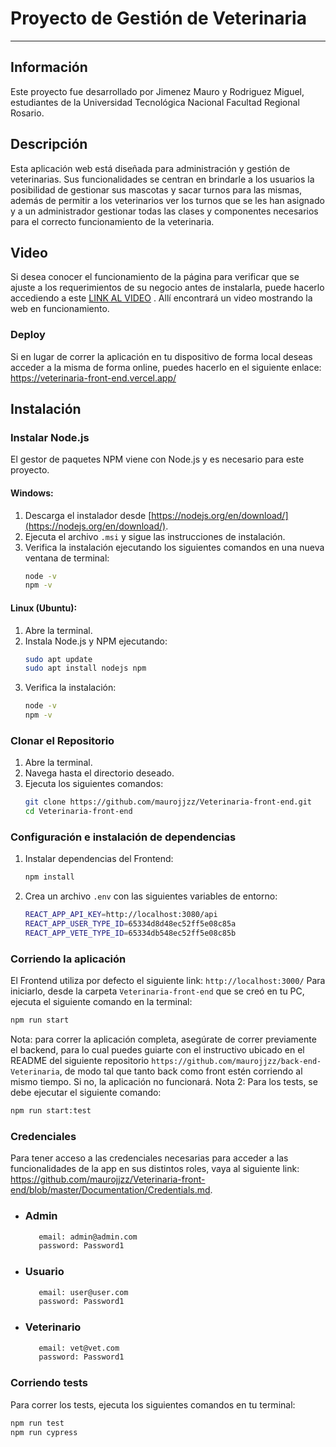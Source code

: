 # **Proyecto de Gestión de Veterinaria**

***

## **Información**
Este proyecto fue desarrollado por Jimenez Mauro y Rodriguez Miguel, estudiantes de la Universidad Tecnológica Nacional Facultad Regional Rosario.

## **Descripción**
Esta aplicación web está diseñada para administración y gestión de veterinarias. Sus funcionalidades se centran en brindarle a los usuarios la posibilidad de gestionar sus mascotas y sacar turnos para las mismas, además de permitir a los veterinarios ver los turnos que se les han asignado y a un administrador gestionar todas las clases y componentes necesarios para el correcto funcionamiento de la veterinaria.

## **Video** ##
Si desea conocer el funcionamiento de la página para verificar que se ajuste a los requerimientos de su negocio antes de instalarla, puede hacerlo accediendo a este [LINK AL VIDEO](https://www.youtube.com/watch?v=_UIGXiYF8HM) . Allí encontrará un video mostrando la web en funcionamiento.

### **Deploy** ###
Si en lugar de correr la aplicación en tu dispositivo de forma local deseas acceder a la misma de forma online, puedes hacerlo en el siguiente enlace: [https://veterinaria-front-end.vercel.app/
](https://veterinaria-front-end.vercel.app/)

## **Instalación**

### **Instalar Node.js**
El gestor de paquetes NPM viene con Node.js y es necesario para este proyecto.

#### **Windows:**
1. Descarga el instalador desde [https://nodejs.org/en/download/](https://nodejs.org/en/download/).
2. Ejecuta el archivo `.msi` y sigue las instrucciones de instalación.
3. Verifica la instalación ejecutando los siguientes comandos en una nueva ventana de terminal:
    ```sh
    node -v
    npm -v
    ```

#### **Linux (Ubuntu):**
1. Abre la terminal.
2. Instala Node.js y NPM ejecutando:
    ```sh
    sudo apt update
    sudo apt install nodejs npm
    ```
3. Verifica la instalación:
    ```sh
    node -v
    npm -v
    ```

### **Clonar el Repositorio**
1. Abre la terminal.
2. Navega hasta el directorio deseado.
3. Ejecuta los siguientes comandos:
    ```sh
    git clone https://github.com/maurojjzz/Veterinaria-front-end.git
    cd Veterinaria-front-end
    ```

### **Configuración e instalación de dependencias** ###
1. Instalar dependencias del Frontend:
    ```sh
    npm install
    ```
2. Crea un archivo `.env` con las siguientes variables de entorno:
    ```sh
    REACT_APP_API_KEY=http://localhost:3080/api
    REACT_APP_USER_TYPE_ID=65334d8d48ec52ff5e08c85a
    REACT_APP_VETE_TYPE_ID=65334db548ec52ff5e08c85b
    ```

### **Corriendo la aplicación** ###
El Frontend utiliza por defecto el siguiente link: `http://localhost:3000/`
Para iniciarlo, desde la carpeta `Veterinaria-front-end` que se creó en tu PC, ejecuta el siguiente comando en la terminal:
```sh
npm run start
```
Nota: para correr la aplicación completa, asegúrate de correr previamente el backend, para lo cual puedes guiarte con el instructivo ubicado en el README del siguiente repositorio `https://github.com/maurojjzz/back-end-Veterinaria`, de modo tal que tanto back como front estén corriendo al mismo tiempo. Si no, la aplicación no funcionará.
Nota 2: Para los tests, se debe ejecutar el siguiente comando:
```sh
npm run start:test
```

### **Credenciales** ###
Para tener acceso a las credenciales necesarias para acceder a las funcionalidades de la app en sus distintos roles, vaya al siguiente link: https://github.com/maurojjzz/Veterinaria-front-end/blob/master/Documentation/Credentials.md. 

- ### Admin
     ```sh
        email: admin@admin.com
        password: Password1
    ```
- ### Usuario
     ```sh
        email: user@user.com
        password: Password1
    ```
- ### Veterinario
     ```sh
        email: vet@vet.com
        password: Password1
    ```

### **Corriendo tests** ###
Para correr los tests, ejecuta los siguientes comandos en tu terminal:
```sh
npm run test
npm run cypress
```
